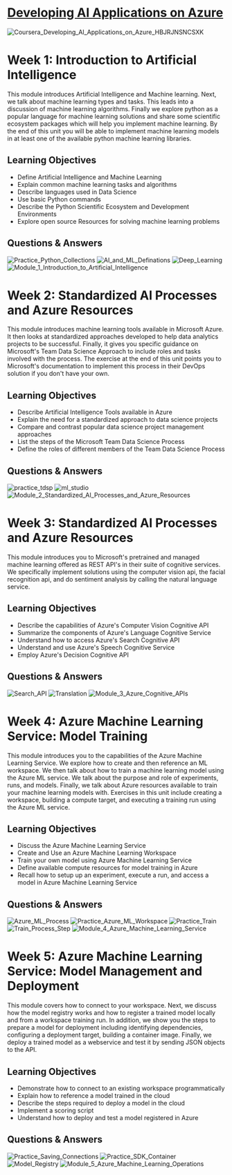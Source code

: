 # [Developing AI Applications on Azure](https://www.coursera.org/learn/developing-ai-applications-azure/home/welcome)
![Coursera_Developing_AI_Applications_on_Azure_HBJRJNSNCSXK](/Developing_AI_Applications_on_Azure/images/Coursera_Developing_AI_Applications_on_Azure_HBJRJNSNCSXK.png)

# Week 1: Introduction to Artificial Intelligence
This module introduces Artificial Intelligence and Machine learning. Next, we talk about machine learning types and tasks. This leads into a discussion of machine learning algorithms. Finally we explore python as a popular language for machine learning solutions and share some scientific ecosystem packages which will help you implement machine learning. By the end of this unit you will be able to implement machine learning models in at least one of the available python machine learning libraries.

## Learning Objectives
* Define Artificial Intelligence and Machine Learning
* Explain common machine learning tasks and algorithms
* Describe languages used in Data Science​
* Use basic Python commands
* Describe the Python Scientific Ecosystem and Development Environments​
* Explore open source Resources for solving machine learning problems​

## Questions & Answers
![Practice_Python_Collections](/Developing_AI_Applications_on_Azure/images/Practice_Python_Collections.PNG)
![AI_and_ML_Definations](/Developing_AI_Applications_on_Azure/images/AI_and_ML_Definations.PNG)
![Deep_Learning](/Developing_AI_Applications_on_Azure/images/Deep_Learning.PNG)
![Module_1_Introduction_to_Artificial_Intelligence](/Developing_AI_Applications_on_Azure/images/Module_1_Introduction_to_Artificial_Intelligence.png)

# Week 2: Standardized AI Processes and Azure Resources
This module introduces machine learning tools available in Microsoft Azure. It then looks at standardized approaches developed to help data analytics projects to be successful. Finally, it gives you specific guidance on Microsoft's Team Data Science Approach to include roles and tasks involved with the process. The exercise at the end of this unit points you to Microsoft's documentation to implement this process in their DevOps solution if you don't have your own.

## Learning Objectives
* Describe Artificial Intelligence Tools available in Azure
* Explain the need for a standardized approach to data science projects
* Compare and contrast popular data science project management approaches
* List the steps of the Microsoft Team Data Science Process
* Define the roles of different members of the Team Data Science Process

## Questions & Answers
![practice_tdsp](/Developing_AI_Applications_on_Azure/images/practice_tdsp.PNG)
![ml_studio](/Developing_AI_Applications_on_Azure/images/ml_studio.PNG)
![Module_2_Standardized_AI_Processes_and_Azure_Resources](/Developing_AI_Applications_on_Azure/images/Module_2_Standardized_AI_Processes_and_Azure_Resources.png)

# Week 3: Standardized AI Processes and Azure Resources
This module introduces you to Microsoft's pretrained and managed machine learning offered as REST API's in their suite of cognitive services. We specifically implement solutions using the computer vision api, the facial recognition api, and do sentiment analysis by calling the natural language service.

## Learning Objectives
* Describe the capabilities of Azure's Computer Vision Cognitive API
* Summarize the components of Azure's Language Cognitive Service
* Understand how to access Azure's Search Cognitive API
* Understand and use Azure's Speech Cognitive Service
* Employ Azure's Decision Cognitive API

## Questions & Answers

![Search_API](/Developing_AI_Applications_on_Azure/images/Search_API.PNG)
![Translation](/Developing_AI_Applications_on_Azure/images/Translation.PNG)
![Module_3_Azure_Cognitive_APIs](/Developing_AI_Applications_on_Azure/images/Module_3_Azure_Cognitive_APIs.png)

# Week 4: Azure Machine Learning Service: Model Training
This module introduces you to the capabilities of the Azure Machine Learning Service. We explore how to create and then reference an ML workspace. We then talk about how to train a machine learning model using the Azure ML service. We talk about the purpose and role of experiments, runs, and models. Finally, we talk about Azure resources available to train your machine learning models with. Exercises in this unit include creating a workspace, building a compute target, and executing a training run using the Azure ML service.

## Learning Objectives
* Discuss the Azure Machine Learning Service
* Create and Use an Azure Machine Learning Workspace
* Train your own model using Azure Machine Learning Service
* Define available compute resources for model training in Azure
* Recall how to setup up an experiment, execute a run, and access a model in Azure Machine Learning Service

## Questions & Answers
![Azure_ML_Process](/Developing_AI_Applications_on_Azure/images/Azure_ML_Process.PNG)
![Practice_Azure_ML_Workspace](/Developing_AI_Applications_on_Azure/images/Practice_Azure_ML_Workspace.PNG)
![Practice_Train](/Developing_AI_Applications_on_Azure/images/Practice_Train.PNG)
![Train_Process_Step](/Developing_AI_Applications_on_Azure/images/Train_Process_Step.PNG)
![Module_4_Azure_Machine_Learning_Service](/Developing_AI_Applications_on_Azure/images/Module_4_Azure_Machine_Learning_Service.png)

# Week 5: Azure Machine Learning Service: Model Management and Deployment
This module covers how to connect to your workspace. Next, we discuss how the model registry works and how to register a trained model locally and from a workspace training run. In addition, we show you the steps to prepare a model for deployment including identifying dependencies, configuring a deployment target, building a container image. Finally, we deploy a trained model as a webservice and test it by sending JSON objects to the API.

## Learning Objectives
* Demonstrate how to connect to an existing workspace programmatically
* Explain how to reference a model trained in the cloud
* Describe the steps required to deploy a model in the cloud
* Implement a scoring script
* Understand how to deploy and test a model registered in Azure

## Questions & Answers
![Practice_Saving_Connections](/Developing_AI_Applications_on_Azure/images/Practice_Saving_Connections.PNG)
![Practice_SDK_Container](/Developing_AI_Applications_on_Azure/images/Practice_SDK_Container.PNG)
![Model_Registry](/Developing_AI_Applications_on_Azure/images/Model_Registry.PNG)
![Module_5_Azure_Machine_Learning_Operations](/Developing_AI_Applications_on_Azure/images/Module_5_Azure_Machine_Learning_Operations.png)
